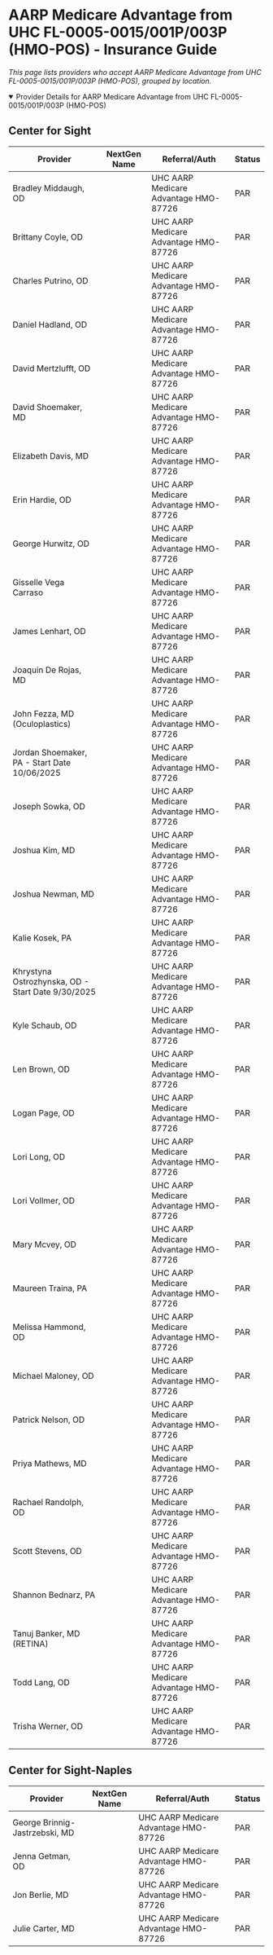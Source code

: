 # AARP Medicare Advantage from UHC FL-0005-0015/001P/003P (HMO-POS) - Insurance Guide

*This page lists providers who accept AARP Medicare Advantage from UHC FL-0005-0015/001P/003P (HMO-POS), grouped by location.*

<details open><summary>Provider Details for AARP Medicare Advantage from UHC FL-0005-0015/001P/003P (HMO-POS)</summary>

## Center for Sight

| Provider | NextGen Name | Referral/Auth | Status |
|----------|-------------|--------------|--------|
| Bradley Middaugh, OD |  | UHC AARP Medicare Advantage HMO-87726 | PAR |
| Brittany Coyle, OD |  | UHC AARP Medicare Advantage HMO-87726 | PAR |
| Charles Putrino, OD |  | UHC AARP Medicare Advantage HMO-87726 | PAR |
| Daniel Hadland, OD |  | UHC AARP Medicare Advantage HMO-87726 | PAR |
| David Mertzlufft, OD |  | UHC AARP Medicare Advantage HMO-87726 | PAR |
| David Shoemaker, MD |  | UHC AARP Medicare Advantage HMO-87726 | PAR |
| Elizabeth Davis, MD |  | UHC AARP Medicare Advantage HMO-87726 | PAR |
| Erin Hardie, OD |  | UHC AARP Medicare Advantage HMO-87726 | PAR |
| George Hurwitz, OD |  | UHC AARP Medicare Advantage HMO-87726 | PAR |
| Gisselle Vega Carraso |  | UHC AARP Medicare Advantage HMO-87726 | PAR |
| James Lenhart, OD |  | UHC AARP Medicare Advantage HMO-87726 | PAR |
| Joaquin De Rojas, MD |  | UHC AARP Medicare Advantage HMO-87726 | PAR |
| John Fezza, MD (Oculoplastics) |  | UHC AARP Medicare Advantage HMO-87726 | PAR |
| Jordan Shoemaker, PA - Start Date 10/06/2025 |  | UHC AARP Medicare Advantage HMO-87726 | PAR |
| Joseph Sowka, OD |  | UHC AARP Medicare Advantage HMO-87726 | PAR |
| Joshua Kim, MD |  | UHC AARP Medicare Advantage HMO-87726 | PAR |
| Joshua Newman, MD |  | UHC AARP Medicare Advantage HMO-87726 | PAR |
| Kalie Kosek, PA |  | UHC AARP Medicare Advantage HMO-87726 | PAR |
| Khrystyna Ostrozhynska, OD - Start Date 9/30/2025 |  | UHC AARP Medicare Advantage HMO-87726 | PAR |
| Kyle Schaub, OD |  | UHC AARP Medicare Advantage HMO-87726 | PAR |
| Len Brown, OD |  | UHC AARP Medicare Advantage HMO-87726 | PAR |
| Logan Page, OD |  | UHC AARP Medicare Advantage HMO-87726 | PAR |
| Lori Long, OD |  | UHC AARP Medicare Advantage HMO-87726 | PAR |
| Lori Vollmer, OD |  | UHC AARP Medicare Advantage HMO-87726 | PAR |
| Mary Mcvey, OD |  | UHC AARP Medicare Advantage HMO-87726 | PAR |
| Maureen Traina, PA |  | UHC AARP Medicare Advantage HMO-87726 | PAR |
| Melissa Hammond, OD |  | UHC AARP Medicare Advantage HMO-87726 | PAR |
| Michael Maloney, OD |  | UHC AARP Medicare Advantage HMO-87726 | PAR |
| Patrick Nelson, OD |  | UHC AARP Medicare Advantage HMO-87726 | PAR |
| Priya Mathews, MD |  | UHC AARP Medicare Advantage HMO-87726 | PAR |
| Rachael Randolph, OD |  | UHC AARP Medicare Advantage HMO-87726 | PAR |
| Scott Stevens, OD |  | UHC AARP Medicare Advantage HMO-87726 | PAR |
| Shannon Bednarz, PA |  | UHC AARP Medicare Advantage HMO-87726 | PAR |
| Tanuj Banker, MD (RETINA) |  | UHC AARP Medicare Advantage HMO-87726 | PAR |
| Todd Lang, OD |  | UHC AARP Medicare Advantage HMO-87726 | PAR |
| Trisha Werner, OD |  | UHC AARP Medicare Advantage HMO-87726 | PAR |

## Center for Sight-Naples

| Provider | NextGen Name | Referral/Auth | Status |
|----------|-------------|--------------|--------|
| George Brinnig-Jastrzebski, MD |  | UHC AARP Medicare Advantage HMO-87726 | PAR |
| Jenna Getman, OD |  | UHC AARP Medicare Advantage HMO-87726 | PAR |
| Jon Berlie, MD |  | UHC AARP Medicare Advantage HMO-87726 | PAR |
| Julie Carter, MD |  | UHC AARP Medicare Advantage HMO-87726 | PAR |

</details>

